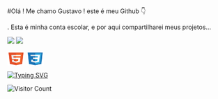 #Olá ! Me chamo Gustavo ! este é meu Github 👇

. Esta é minha conta escolar, e por aqui compartilharei meus projetos...

<div align="column">
 <img height="180em" src="https://github-readme-stats.vercel.app/api?username=Gust4vo2B&show_icons=true&theme=shadow_red"/>
 <img height="180em" src="https://github-readme-stats.vercel.app/api/top-langs/?username=Gust4vo2B&layout=compact&theme=shadow_red"/>
</div>

<div style="display: inline_block"><br>
   <img align="center" alt="Rafa-HTML" height="30" width="40" src="https://raw.githubusercontent.com/devicons/devicon/master/icons/html5/html5-original.svg">
  <img align="center" alt="Rafa-CSS" height="30" width="40"  src="https://raw.githubusercontent.com/devicons/devicon/master/icons/css3/css3-original.svg"> 
</div>


<a href="https://git.io/typing-svg"><img src="https://readme-typing-svg.herokuapp.com?font=Fira+Code&pause=1000&color=F70000&random=false&width=435&lines=Contador+de+Visitas" alt="Typing SVG" /></a>
<div align="" >
  
  ![Visitor Count](https://profile-counter.glitch.me/Gust4vo2B/count.svg)    
</div>
